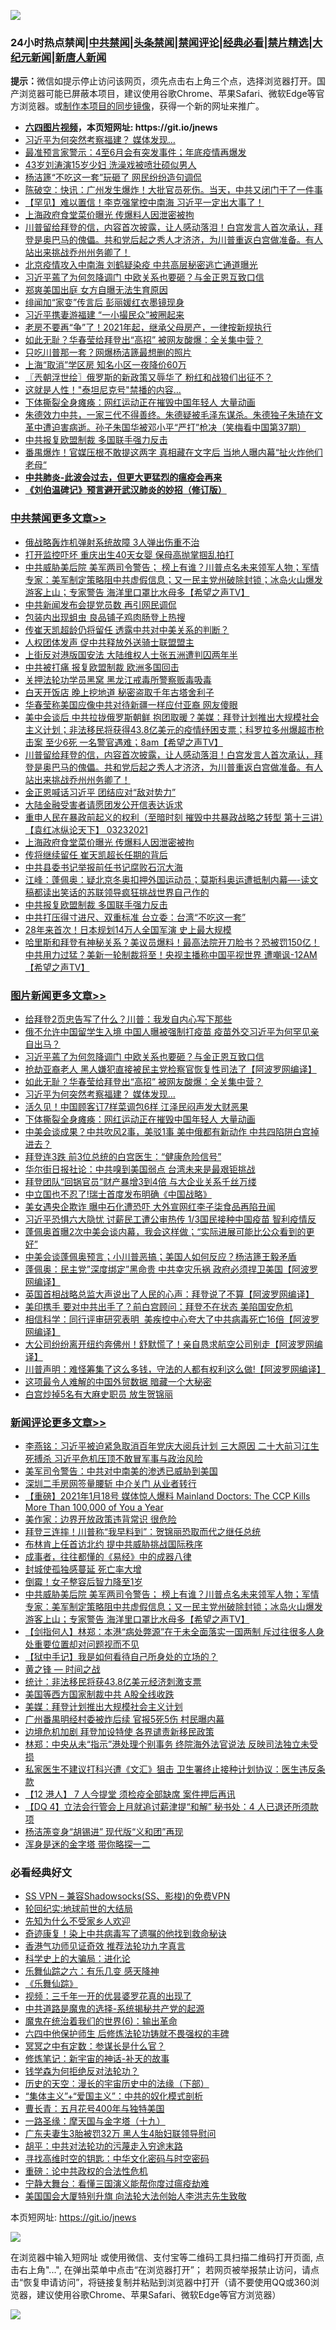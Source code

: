 ![](https://raw.githubusercontent.com/fqnews/bnews/master/64photo/fqnews-qr.jpg)

<div id="tt">
<h3>24小时热点禁闻|<a href="#%E4%B8%AD%E5%85%B1%E7%A6%81%E9%97%BB%E6%9B%B4%E5%A4%9A%E6%96%87%E7%AB%A0">中共禁闻</a>|<a href="#%E5%9B%BE%E7%89%87%E6%96%B0%E9%97%BB%E6%9B%B4%E5%A4%9A%E6%96%87%E7%AB%A0">头条禁闻</a>|<a href="#%E6%96%B0%E9%97%BB%E8%AF%84%E8%AE%BA%E6%9B%B4%E5%A4%9A%E6%96%87%E7%AB%A0">禁闻评论|<a href="#%E5%BF%85%E7%9C%8B%E7%BB%8F%E5%85%B8%E5%A5%BD%E6%96%87">经典必看|<a href="/video.md#%E7%A6%81%E7%89%87%E7%B2%BE%E9%80%89">禁片精选</a>|<a href="https://github.com/fqnews/djy/blob/master/gb/nf1351518.md#1">大纪元新闻</a>|<a href="https://github.com/fqnews/ntdtv/blob/master/gb/prog204.md#1">新唐人新闻</a></h3>
<div><b>提示：</b>微信如提示停止访问该网页，须先点击右上角三个点，选择浏览器打开。国产浏览器可能已屏蔽本项目，建议使用谷歌Chrome、苹果Safari、微软Edge等官方浏览器。或<a href="https://github.com/fqnews/bnews/blob/master/%E5%88%B6%E4%BD%9Cgit%E7%A6%81%E9%97%BB%E9%95%9C%E5%83%8F.md">制作本项目的同步镜像</a>，获得一个新的网址来推广。</div>
<ul>
<li><b><a href="http://d1.bdrive.tk/64.mp4" target="_blank">六四图片视频</a>，本页短网址: https://git.io/jnews</b></li>
<li><a href="/topimagenews/20210323/1510762.md">习近平为何突然考察福建？ 媒体发现…</a></li>
<li><a href="/comments/20210323/1510457.md">最准预言家警示：4至6月会有突发事件；年底疫情再爆发</a></li>
<li><a href="/yule/20210323/1510567.md">43岁刘涛演15岁少妇 洗澡戏被喷壮硕似男人</a></li>
<li><a href="/cbnews/20210323/1510573.md">杨洁篪“不吃这一套”玩砸了 网民纷纷造句调侃</a></li>
<li><a href="/bannedvideo/20210323/1510627.md">陈破空：快讯：广州发生爆炸！大批官员死伤。当天，中共又闭门干了一件事</a></li>
<li><a href="/comments/20210323/1510827.md">【罕见】难以置信！李克强掌控中南海  习近平一定出大事了！</a></li>
<li><a href="/cbnews/20210323/1510959.md">上海政府食堂菜价曝光 传爆料人因泄密被拘</a></li>
<li><a href="/comments/20210323/1511054.md">川普留给拜登的信，内容首次披露，让人感动落泪！白宫发言人首次承认，拜登是奥巴马的傀儡。共和党后起之秀人才济济，为川普重返白宫做准备。有人站出来挑战乔州州务卿了！</a></li>
<li><a href="/comments/20210323/1510887.md">北京疫情攻入中南海  刘鹤疑染疫  中共高层秘密逃亡通道曝光</a></li>
<li><a href="/topimagenews/20210323/1511077.md">习近平蔫了为何忽降调门 中欧关系也要砸？与金正恩互致口信</a></li>
<li><a href="/yule/20210323/1510568.md">郑爽美国出庭 女方自曝无法生育原因</a></li>
<li><a href="/comments/20210323/1510852.md">绯闻加“家变”传言后 彭丽媛红衣墨镜现身</a></li>
<li><a href="/cnnews/20210323/1511053.md">习近平携妻游福建 “一小撮民众”被圈起来</a></li>
<li><a href="/lifebaike/20210323/1510769.md">老房不要再“争”了！2021年起，继承父母房产，一律按新规执行</a></li>
<li><a href="/topimagenews/20210323/1510854.md">如此无耻？华春莹给拜登出“高招” 被网友酸爆：全关集中营？</a></li>
<li><a href="/cbnews/20210323/1510780.md">只吃川普那一套？网爆杨洁篪最想删的照片</a></li>
<li><a href="/comments/20210323/1510458.md">上海“取消”学区房 知名小区一夜降价60万</a></li>
<li><a href="/ssgc/20210323/1510543.md">〖兲朝浮世绘〗俄罗斯的新政策又辱华了 粉红和战狼们出征不？</a></li>
<li><a href="/yule/20210323/1510773.md">这就是人性！"泰坦尼克号"禁播的内容…</a></li>
<li><a href="/topimagenews/20210323/1510748.md">下体撕裂全身瘫痪：网红运动正在摧毁中国年轻人 大量动画</a></li>
<li><a href="/bannedvideo/20210323/1510971.md">朱德效力中共，一家三代不得善终。朱德疑被毛泽东谋杀。朱德独子朱琦在文革中遭迫害病逝。孙子朱国华被邓小平“严打”枪决（笑梅看中国第37期）</a></li>
<li><a href="/cbnews/20210323/1510840.md">中共报复欧盟制裁 多国联手强力反击</a></li>
<li><a href="/comments/20210323/1510695.md">番禺爆炸！官媒压根不敢提这两字 真相藏在文字后 当地人曝内幕“扯火炸他们老母“</a></li>
<li><b><a href="/comments/20200211/1275071.md" target="_blank">中共肺炎-此波会过去，但更大更猛烈的瘟疫会再来</a></b></li>
<li><b><a href="/comments/20200207/1272816.md" target="_blank">《刘伯温碑记》预言避开武汉肺炎的妙招（修订版）</a></b></li>
</ul>
</div>

<div class="catlist">
<h3><a href="/cbnews/" target="_blank">中共禁闻</a><span><a href="/cbnews/" target="_blank" rel="nofollow">更多文章>></a></span></h3>
<ul>
<li><a href="/cbnews/20210324/1511252.md" target="_blank">俄战略轰炸机弹射系统故障 3人弹出伤重不治</a></li>
<li><a href="/cbnews/20210324/1511251.md" target="_blank">打开监控吓坏 重庆出生40天女婴 保母高抛掌掴乱拍打</a></li>
<li><a href="/comments/20210324/1511233.md" target="_blank">中共威胁美后院 美军两司令警告； 榜上有谁？川普点名未来领军人物；军情专家：美军制定策略阻中共虚假信息；又一民主党州破除封锁；冰岛火山爆发  游客上山；专家警告 海洋里口罩比水母多【希望之声TV】</a></li>
<li><a href="/cbnews/20210323/1511206.md" target="_blank">中共新闻发布会提党员数 再引网民调侃</a></li>
<li><a href="/cbnews/20210323/1511205.md" target="_blank">包装内出现蛆虫 良品铺子鸡肉肠登上热搜</a></li>
<li><a href="/cbnews/20210323/1511171.md" target="_blank">传崔天凯超龄仍将留任 透露中共对中美关系的判断？</a></li>
<li><a href="/cbnews/20210323/1511170.md" target="_blank">人权团体发声 促中共释放外送骑士联盟盟主</a></li>
<li><a href="/cbnews/20210323/1511169.md" target="_blank">上街反对港版国安法 大陆维权人士张五洲遭判囚两年半</a></li>
<li><a href="/cbnews/20210323/1511145.md" target="_blank">中共被打痛 报复欧盟制裁 欧洲多国回击</a></li>
<li><a href="/cbnews/20210323/1511130.md" target="_blank">关押法轮功学员黑窝 黑龙江戒毒所警察贩毒吸毒</a></li>
<li><a href="/cbnews/20210323/1511101.md" target="_blank">白天开饭店 晚上挖地道 秘密盗取千年古塔舍利子</a></li>
<li><a href="/cbnews/20210323/1511083.md" target="_blank">华春莹称美国应像中共对待新疆一样应付亚裔 网友傻眼</a></li>
<li><a href="/comments/20210323/1511081.md" target="_blank">美中会谈后 中共拉拢俄罗斯朝鲜 抱团取暖？美媒：拜登计划推出大规模社会主义计划；非法移民将获得43.8亿美元的疫情纾困支票；科罗拉多州爆超市枪击案 至少6死 一名警官遇难；8am【希望之声TV】</a></li>
<li><a href="/comments/20210323/1511054.md" target="_blank">川普留给拜登的信，内容首次披露，让人感动落泪！白宫发言人首次承认，拜登是奥巴马的傀儡。共和党后起之秀人才济济，为川普重返白宫做准备。有人站出来挑战乔州州务卿了！</a></li>
<li><a href="/cbnews/20210323/1511025.md" target="_blank">金正恩喊话习近平 团结应对“敌对势力”</a></li>
<li><a href="/cbnews/20210323/1511024.md" target="_blank">大陆金融受害者请愿团发公开信表达诉求</a></li>
<li><a href="/comments/20210323/1511011.md" target="_blank">重申人民在暴政前起义的权利（至暗时刻  摧毁中共暴政战略之转型  第十三讲）【袁红冰纵论天下】 03232021</a></li>
<li><a href="/cbnews/20210323/1510959.md" target="_blank">上海政府食堂菜价曝光 传爆料人因泄密被拘</a></li>
<li><a href="/cbnews/20210323/1510938.md" target="_blank">传将继续留任 崔天凯超长任期的背后</a></li>
<li><a href="/cbnews/20210323/1510846.md" target="_blank">中共县委书记举报前任书记腐败石沉大海</a></li>
<li><a href="/cbnews/20210323/1510845.md" target="_blank">江峰：蓬佩奥：疑北京冬奥扣押外国运动员；莫斯科奥运遭抵制内幕&#8212;-读文稿都读出笑话的苏联领导疯狂挑战世界自己作的</a></li>
<li><a href="/cbnews/20210323/1510840.md" target="_blank">中共报复欧盟制裁 多国联手强力反击</a></li>
<li><a href="/cbnews/20210323/1510832.md" target="_blank">中共打压得寸进尺、双重标准 台立委：台湾“不吃这一套”</a></li>
<li><a href="/cbnews/20210323/1510831.md" target="_blank">28年来首次！日本规划14万人全国军演 史上最大规模</a></li>
<li><a href="/comments/20210323/1510823.md" target="_blank">哈里斯和拜登有神秘关系？美议员爆料！最高法院开刀脸书？恐被罚150亿！中共用力过猛？美新一轮制裁将至！央视主播称中国平视世界 遭嘲讽-12AM【希望之声TV】</a></li>

</ul>
</div>
<div class="catlist">
<h3><a href="/topimagenews/" target="_blank">图片新闻</a><span><a href="/topimagenews/" target="_blank" rel="nofollow">更多文章>></a></span></h3>
<ul>
<li><a href="/topimagenews/20210324/1511250.md" target="_blank">给拜登2页忠告写了什么？川普：我发自内心写下那些</a></li>
<li><a href="/topimagenews/20210323/1511203.md" target="_blank">俄不允许中国留学生入境 中国人曝被强制打疫苗 疫苗外交习近平为何罕见亲自出马？</a></li>
<li><a href="/topimagenews/20210323/1511077.md" target="_blank">习近平蔫了为何忽降调门 中欧关系也要砸？与金正恩互致口信</a></li>
<li><a href="/topimagenews/20210323/1511075.md" target="_blank">抢劫亚裔老人 黑人嫌犯直接被民主党检察官恢复性司法了【阿波罗网编译】</a></li>
<li><a href="/topimagenews/20210323/1510854.md" target="_blank">如此无耻？华春莹给拜登出“高招” 被网友酸爆：全关集中营？</a></li>
<li><a href="/topimagenews/20210323/1510762.md" target="_blank">习近平为何突然考察福建？ 媒体发现…</a></li>
<li><a href="/topimagenews/20210323/1510761.md" target="_blank">活久见！中国顾客订7样菜调包6样 江泽民闷声发大财恶果</a></li>
<li><a href="/topimagenews/20210323/1510748.md" target="_blank">下体撕裂全身瘫痪：网红运动正在摧毁中国年轻人 大量动画</a></li>
<li><a href="/topimagenews/20210323/1510687.md" target="_blank">中美会谈成果？中共吹风2事，美驳1事 美中俄都有新动作 中共四陷阱白宫掉进去？</a></li>
<li><a href="/topimagenews/20210323/1510664.md" target="_blank">拜登连3跌 前3位总统的白宫医生：“健康危险信号”</a></li>
<li><a href="/topimagenews/20210323/1510600.md" target="_blank">华尔街日报社论：中共嗅到美国弱点 台湾未来是最艰钜挑战</a></li>
<li><a href="/topimagenews/20210323/1510530.md" target="_blank">拜登团队“回锅官员”财产暴增3到4倍 与大企业关系千丝万缕</a></li>
<li><a href="/topimagenews/20210323/1510440.md" target="_blank">中立国也不忍了!瑞士首度发布明确《中国战略》</a></li>
<li><a href="/topimagenews/20210322/1510065.md" target="_blank">美女遇央企欺诈 曝中石化遭恐吓 大外宣网红李子柒食品再陷丑闻</a></li>
<li><a href="/topimagenews/20210322/1509879.md" target="_blank">习近平恐惧六大隐忧 讨薪民工遭公审热传 1/3国民接种中国疫苗 智利疫情反</a></li>
<li><a href="/topimagenews/20210322/1509861.md" target="_blank">蓬佩奥首曝2次中美会谈内幕，我会这样做；“实际进展可能比公众看到的更好”</a></li>
<li><a href="/topimagenews/20210322/1509782.md" target="_blank">中美会谈蓬佩奥预言；小川普恶搞；美国人如何反应？杨洁篪王毅矛盾</a></li>
<li><a href="/topimagenews/20210321/1509733.md" target="_blank">蓬佩奥：民主党&#8221;深度绑定&#8221;黑命贵 中共幸灾乐祸 政府必须捍卫美国【阿波罗网编译】</a></li>
<li><a href="/topimagenews/20210321/1509717.md" target="_blank">英国首相战略总监大声说出了人民的心声：拜登说了不算【阿波罗网编译】</a></li>
<li><a href="/topimagenews/20210321/1509675.md" target="_blank">美印携手 要对中共出手了？前白宫顾问：拜登不在状态 美陷国安危机</a></li>
<li><a href="/topimagenews/20210321/1509673.md" target="_blank">相信科学：同行评审研究表明  美疾控中心夸大了中共病毒死亡16倍【阿波罗网编译】</a></li>
<li><a href="/topimagenews/20210321/1509565.md" target="_blank">大公司纷纷离开纽约奔佛州！舒默慌了！亲自恳求航空公司别走【阿波罗网编译】</a></li>
<li><a href="/topimagenews/20210321/1509501.md" target="_blank">川普声明：难怪筹集了这么多钱，守法的人都有权利这么做!【阿波罗网编译】</a></li>
<li><a href="/topimagenews/20210321/1509389.md" target="_blank">这项最令人难解的中国外贸数据 暗藏一个大秘密</a></li>
<li><a href="/topimagenews/20210321/1509339.md" target="_blank">白宫炒掉5名有大麻史职员 放生贺锦丽</a></li>

</ul>
</div>
<div class="catlist">
<h3><a href="/comments/" target="_blank">新闻评论</a><span><a href="/comments/" target="_blank" rel="nofollow">更多文章>></a></span></h3>
<ul>
<li><a href="/comments/20210324/1511268.md" target="_blank">李燕铭：习近平被迫紧急取消百年党庆大阅兵计划 三大原因 二十大前习江生死搏杀 习近平危机压顶不敢冒军事与政治风险</a></li>
<li><a href="/comments/20210324/1511267.md" target="_blank">美军司令警告：中共对中南美的渗透已威胁到美国</a></li>
<li><a href="/comments/20210324/1511266.md" target="_blank">深圳二手房网签量腰斩 中介关门 从业者转行</a></li>
<li><a href="/comments/20210324/1511257.md" target="_blank">【重磅】2021年1月18号 媒体惊人爆料 Mainland Doctors: The CCP Kills More Than 100,000 of You a Year</a></li>
<li><a href="/comments/20210324/1511255.md" target="_blank">美作家：边界开放政策违背常识 很危险</a></li>
<li><a href="/comments/20210324/1511248.md" target="_blank">拜登三连摔！川普称“我早料到”：贺锦丽恐取而代之继任总统</a></li>
<li><a href="/comments/20210324/1511247.md" target="_blank">布林肯上任首访北约 提中共威胁挑战国际秩序</a></li>
<li><a href="/comments/20210324/1511241.md" target="_blank">成事者，往往都懂的《易经》中的成器八律</a></li>
<li><a href="/comments/20210324/1511240.md" target="_blank">封城使孤独感蔓延 死亡率大增</a></li>
<li><a href="/comments/20210324/1511239.md" target="_blank">倒霉！女子整容后智力降至1岁</a></li>
<li><a href="/comments/20210324/1511233.md" target="_blank">中共威胁美后院 美军两司令警告； 榜上有谁？川普点名未来领军人物；军情专家：美军制定策略阻中共虚假信息；又一民主党州破除封锁；冰岛火山爆发  游客上山；专家警告 海洋里口罩比水母多【希望之声TV】</a></li>
<li><a href="/comments/20210324/1511223.md" target="_blank">【剑指何人】林郑：本港“病处弊源”在于未全面落实一国两制 斥过往很多人身处重要位置却对问题视而不见</a></li>
<li><a href="/comments/20210324/1511221.md" target="_blank">【狱中手记】我是如何看待自己所身处的立场的？</a></li>
<li><a href="/comments/20210324/1511220.md" target="_blank">黄之锋 — 时间之战</a></li>
<li><a href="/comments/20210323/1511214.md" target="_blank">统计：非法移民将获43.8亿美元经济刺激支票</a></li>
<li><a href="/comments/20210323/1511213.md" target="_blank">美国等西方国家制裁中共 A股全线收跌</a></li>
<li><a href="/comments/20210323/1511179.md" target="_blank">美媒：拜登计划推出大规模社会主义计划</a></li>
<li><a href="/comments/20210323/1511163.md" target="_blank">广州番禺明经村委被炸后续 官报5死5伤 村民曝内幕</a></li>
<li><a href="/comments/20210323/1511162.md" target="_blank">边境危机加剧 拜登加设特使 各界谴责新移民政策</a></li>
<li><a href="/comments/20210323/1511141.md" target="_blank">林郑：中央从未“指示”港处理个别事务 终院海外法官说法 反映司法独立未受损</a></li>
<li><a href="/comments/20210323/1511140.md" target="_blank">私家医生不建议打科兴遭《文汇》狙击 卫生署终止接种计划协议：医生违反条款</a></li>
<li><a href="/comments/20210323/1511139.md" target="_blank">【12 港人】 7 人今提堂 须检疫全部缺席 案件押后再讯</a></li>
<li><a href="/comments/20210323/1511138.md" target="_blank">【DQ 4】立法会行管会上月就追讨薪津提“和解” 秘书处：4 人已退还所须款项</a></li>
<li><a href="/comments/20210323/1511131.md" target="_blank">杨洁箎变身“胡锡进” 现代版“义和团”再现</a></li>
<li><a href="/comments/20210323/1511108.md" target="_blank">浑身是迷的金字塔 带你略探一二</a></li>

</ul>
</div>

<div class="catlist">
<h3>必看经典好文</h3>
<ul>
<li><a href="/comments/20191231/1250654.md" target="_blank">SS VPN &#8211; 兼容Shadowsocks(SS、影梭)的免费VPN</a></li>
<li><a href="/comments/20200920/582873.md" target="_blank">轮回纪实:地球前世的大结局</a></li>
<li><a href="/comments/20200620/1346848.md" target="_blank">先知为什么不受家乡人欢迎</a></li>
<li><a href="/topimagenews/20210131/1478453.md" target="_blank">奇迹康复！染上中共病毒写了遗嘱的他找到救命秘诀</a></li>
<li><a href="/comments/20200517/1330064.md" target="_blank">香港气功师见证奇效 推荐法轮功九字真言</a></li>
<li><a href="/comments/20200605/783246.md" target="_blank">科学史上的大骗局：进化论</a></li>
<li><a href="/tculture/20190101/792146.md" target="_blank">乐舞仙踪之六：有乐几变 感天降神</a></li>
<li><a href="/comments/20200527/783191.md" target="_blank">《乐舞仙踪》</a></li>
<li><a href="/aomi/qiwen/20151223/484507.md" target="_blank">视频：三千年一开的优昙婆罗花真的出现了</a></li>
<li><a href="/comments/20181209/1044543.md" target="_blank">中共道路是魔鬼的选择-系统揭秘共产党的起源</a></li>
<li><a href="/topimagenews/20180524/947358.md" target="_blank">魔鬼在统治着我们的世界(6)：输出革命</a></li>
<li><a href="/comments/20200926/1403542.md" target="_blank">六四中他保护师生 后修炼法轮功铸就不畏强权的丰碑</a></li>
<li><a href="/tculture/20200812/1378929.md" target="_blank">冥冥之中有定数：参谋长是什么官？</a></li>
<li><a href="/comments/20190418/1115565.md" target="_blank">修炼笔记：新宇宙的神话-补天的故事</a></li>
<li><a href="/comments/20210123/1473430.md" target="_blank">钱学森为何拒绝反对法轮功？</a></li>
<li><a href="/tculture/20121025/73066.md" target="_blank">历史的天空：漫长的宇宙历史中的法缘（下部）</a></li>
<li><a href="/comments/20201007/1409565.md" target="_blank">“集体主义”+“爱国主义”：中共的奴化模式剖析</a></li>
<li><a href="/comments/20200713/1359796.md" target="_blank">曹长青：五月花号400年与独特美国</a></li>
<li><a href="/topimagenews/20180327/919935.md" target="_blank">一路圣缘：摩天国与金字塔（十九）</a></li>
<li><a href="/cbnews/20200611/1343037.md" target="_blank">广东夫妻生3胎被罚32万 黑人生4胎妇联领导慰问</a></li>
<li><a href="/cbnews/20200720/1363328.md" target="_blank">胡平：中共对法轮功的污蔑走入穷途末路</a></li>
<li><a href="/comments/20210322/1510016.md" target="_blank">寻找高维时空的钥匙：中华文化密码与时空密码</a></li>
<li><a href="/comments/20200705/783271.md" target="_blank">重磅：论中共政权的合法性危机</a></li>
<li><a href="/comments/20200527/1273654.md" target="_blank">宁静大舞台：看懂三国演义能帮你度过瘟疫劫难</a></li>
<li><a href="/comments/20200516/1329276.md" target="_blank">美国国会大厦特别升旗 向法轮大法创始人李洪志先生致敬</a></li>

</ul>
</div>

本页短网址: https://git.io/jnews

![](https://raw.githubusercontent.com/fqnews/bnews/master/64photo/fqnews-qr.jpg)

在浏览器中输入短网址 或使用微信、支付宝等二维码工具扫描二维码打开页面, 点击右上角"...", 在弹出菜单中点击“在浏览器打开”； 若网页被举报禁止访问，请点击“恢复申请访问”，将链接复制并粘贴到浏览器中打开（请不要使用QQ或360浏览器，建议使用谷歌Chrome、苹果Safari、微软Edge等官方浏览器）

![](https://raw.githubusercontent.com/fqnews/bnews/master/64photo/wx.jpg)